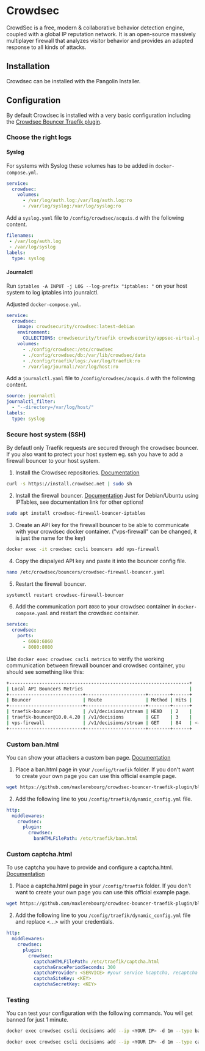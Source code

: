 # Crowdsec

CrowdSec is a free, modern & collaborative behavior detection engine, coupled with a global IP reputation network. It is an open-source massively multiplayer firewall that analyzes visitor behavior and provides an adapted response to all kinds of attacks.

## Installation

Crowdsec can be installed with the Pangolin Installer. 

## Configuration

By default Crowdsec is installed with a very basic configuration including the [Crowdsec Bouncer Traefik plugin](https://plugins.traefik.io/plugins/6335346ca4caa9ddeffda116/crowdsec-bouncer-traefik-plugin).

### Choose the right logs

#### Syslog

For systems with Syslog these volumes has to be added in `docker-compose.yml`.
```yaml
service:
  crowdsec:
    volumes:
      - /var/log/auth.log:/var/log/auth.log:ro
      - /var/log/syslog:/var/log/syslog:ro
```

Add a `syslog.yaml` file to `/config/crowdsec/acquis.d` with the following content.
```yaml
filenames:
 - /var/log/auth.log
 - /var/log/syslog
labels:
  type: syslog
```

#### Journalctl

Run `iptables -A INPUT -j LOG --log-prefix "iptables: "` on your host system to log iptables into jounralctl.

Adjusted `docker-compose.yml`.
```yaml
service:
  crowdsec:
    image: crowdsecurity/crowdsec:latest-debian
    environment:
      COLLECTIONS: crowdsecurity/traefik crowdsecurity/appsec-virtual-patching crowdsecurity/appsec-generic-rules crowdsecurity/linux crowdsecurity/iptables
    volumes:
      - ./config/crowdsec:/etc/crowdsec
      - ./config/crowdsec/db:/var/lib/crowdsec/data
      - ./config/traefik/logs:/var/log/traefik:ro
      - /var/log/journal:/var/log/host:ro
```

Add a `journalctl.yaml` file to `/config/crowdsec/acquis.d` with the following content.
```yaml
source: journalctl
journalctl_filter: 
  - "--directory=/var/log/host/"
labels:
  type: syslog
```

### Secure host system (SSH)

By defautl only Traefik requests are secured through the crowdsec bouncer. If you also want to protect your host system eg. ssh you have to add a firewall bouncer to your host system.

1. Install the Crowdsec repositories. [Documentation](https://docs.crowdsec.net/docs/next/getting_started/install_crowdsec/#install-our-repositories)
```bash
curl -s https://install.crowdsec.net | sudo sh
```

2. Install the firewall bouncer. [Documentation](https://docs.crowdsec.net/u/bouncers/firewall/)
Just for Debian/Ubuntu using IPTables, see documentation link for other options!
```bash
sudo apt install crowdsec-firewall-bouncer-iptables
```

3. Create an API key for the firewall bouncer to be able to communicate with your crowdsec docker container. ("vps-firewall" can be changed, it is just the name for the key)
```bash
docker exec -it crowdsec cscli bouncers add vps-firewall
```

4. Copy the dispalyed API key and paste it into the bouncer config file.
```bash
nano /etc/crowdsec/bouncers/crowdsec-firewall-bouncer.yaml
```

5. Restart the firewall bouncer.
```bash
systemctl restart crowdsec-firewall-bouncer
```

6. Add the communication port `8080` to your crowdsec container in `docker-compose.yaml` and restart the crowdsec container.
```yaml
service:
  crowdsec:
    ports:
      - 6060:6060
      - 8080:8080
```

Use `docker exec crowdsec cscli metrics` to verify the working communication between firewall bouncer and crowdsec container, you should see something like this:
```bash
+------------------------------------------------------------------+
| Local API Bouncers Metrics                                       |
+---------------------------+----------------------+--------+------+
| Bouncer                   | Route                | Method | Hits |
+---------------------------+----------------------+--------+------+
| traefik-bouncer           | /v1/decisions/stream | HEAD   | 2    |
| traefik-bouncer@10.0.4.20 | /v1/decisions        | GET    | 3    |
| vps-firewall              | /v1/decisions/stream | GET    | 84   | <---------
+---------------------------+----------------------+--------+------+
```

### Custom ban.html

You can show your attackers a custom ban page. [Documentation](https://github.com/maxlerebourg/crowdsec-bouncer-traefik-plugin/tree/main/examples/custom-ban-page)

1. Place a ban.html page in your `/config/traefik` folder. If you don't want to create your own page you can use this official example page.
```bash
wget https://github.com/maxlerebourg/crowdsec-bouncer-traefik-plugin/blob/main/ban.html
```

2. Add the following line to you `/config/traefik/dynamic_config.yml` file.
```yaml
http:
  middlewares:
    crowdsec:
      plugin:
        crowdsec:
          banHTMLFilePath: /etc/traefik/ban.html
```

### Custom captcha.html

To use captcha you have to provide and configure a captcha.html. [Documentation](https://github.com/maxlerebourg/crowdsec-bouncer-traefik-plugin/tree/main/examples/captcha)

1. Place a captcha.html page in your `/config/traefik` folder. If you don't want to create your own page you can use this official example page.
```bash
wget https://github.com/maxlerebourg/crowdsec-bouncer-traefik-plugin/blob/main/captcha.html
```

2. Add the following line to you `/config/traefik/dynamic_config.yml` file and replace <...> with your credentials.
```yaml
http:
  middlewares:
    crowdsec:
      plugin:
        crowdsec:
          captchaHTMLFilePath: /etc/traefik/captcha.html
          captchaGracePeriodSeconds: 300
          captchaProvider: <SERVICE> #your service hcaptcha, recaptcha or turnstile
          captchaSiteKey: <KEY>
          captchaSecretKey: <KEY>
```

### Testing

You can test your configuration with the following commands. You will get banned for just 1 minute.
```bash
docker exec crowdsec cscli decisions add --ip <YOUR IP> -d 1m --type ban
```
```bash
docker exec crowdsec cscli decisions add --ip <YOUR IP> -d 1m --type captcha
```
